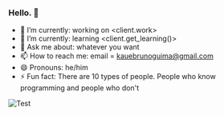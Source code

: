### Hello. 👋

- 🔭 I’m currently: working on <client.work>
- 🌱 I’m currently: learning <client.get_learning()>
- 💬 Ask me about: whatever you want
- 📫 How to reach me: email = kauebrunoguima@gmail.com
- 😄 Pronouns: he/him
- ⚡ Fun fact: There are 10 types of people. People who know programming and people who don't

 ![Test](https://imgr.search.brave.com/k1BiY2w6hGcff2hxKRbCzVz43I6OGiPLqE37vd8UO8k/fit/1200/1200/ce/1/aHR0cHM6Ly91cGxv/YWQud2lraW1lZGlh/Lm9yZy93aWtpcGVk/aWEvY29tbW9ucy90/aHVtYi9jL2MzL1B5/dGhvbi1sb2dvLW5v/dGV4dC5zdmcvMTIw/MHB4LVB5dGhvbi1s/b2dvLW5vdGV4dC5z/dmcucG5n)

